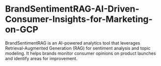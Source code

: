 # BrandSentimentRAG-AI-Driven-Consumer-Insights-for-Marketing-on-GCP
BrandSentimentRAG is an AI-powered analytics tool that leverages Retrieval-Augmented Generation (RAG) for sentiment analysis and topic modeling. It helps brands monitor consumer opinions on product launches and identify areas for improvement.
